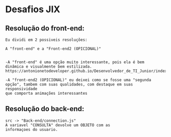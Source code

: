 # Desafios JIX

## Resolução do front-end:
    Eu dividi em 2 possiveis resoluções:
        
    A "front-end" e a "Front-end2 (OPICIONAL)"
    
    
    -A "front-end" é uma opção muito interessante, pois ela é bem
    dinâmica e visualmente bem estilizada.
    https://antonionetodeveloper.github.io/Desenvolvedor_de_TI_Junior/index.html

    -A "front-end2 (OPICIONAL)" eu deixei como se fosse uma "segunda
    opção", tambem com suas qualidades, com destaque em suas responsividade
    que comporta animações interessantes


## Resolução do back-end:
    src -> "Back-end/connection.js"
    A variavel "CONSULTA" devolve um OBJETO com as 
    informaçoes do usuario.
